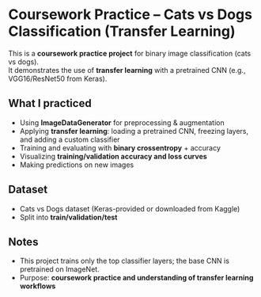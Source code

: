 # Coursework Practice – Cats vs Dogs Classification (Transfer Learning)

This is a **coursework practice project** for binary image classification (cats vs dogs).  
It demonstrates the use of **transfer learning** with a pretrained CNN (e.g., VGG16/ResNet50 from Keras).

## What I practiced
- Using **ImageDataGenerator** for preprocessing & augmentation
- Applying **transfer learning**: loading a pretrained CNN, freezing layers, and adding a custom classifier
- Training and evaluating with **binary crossentropy** + accuracy
- Visualizing **training/validation accuracy and loss curves**
- Making predictions on new images

## Dataset
- Cats vs Dogs dataset (Keras-provided or downloaded from Kaggle)
- Split into **train/validation/test**

## Notes
- This project trains only the top classifier layers; the base CNN is pretrained on ImageNet.
- Purpose: **coursework practice and understanding of transfer learning workflows**
